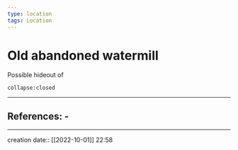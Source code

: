 ```yaml
---
type: location
tags: Location
---
```


# Old abandoned watermill 
Possible hideout of 
```ad-ooc
collapse:closed
```

___ 
## References: - 
--- 
creation date:: [[2022-10-01]] 22:58